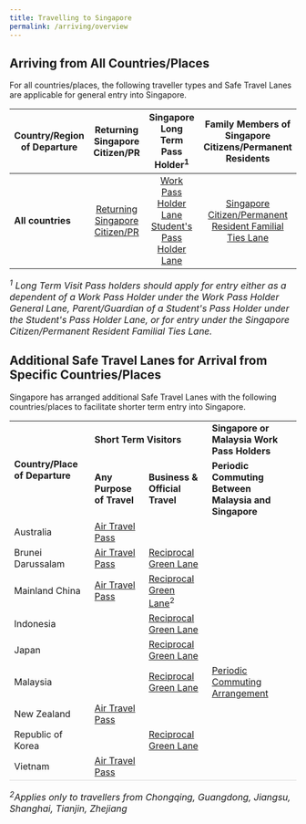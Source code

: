 ```yaml
---
title: Travelling to Singapore 
permalink: /arriving/overview
---
```


## Arriving from All Countries/Places
For all countries/places, the following traveller types and Safe Travel Lanes are applicable for general entry into Singapore. 

<table>
<thead>
  <tr>
    <th>Country/Region of Departure</th>
    <th>Returning Singapore Citizen/PR</th>
    <th>Singapore Long Term Pass Holder<sup>1</sup></th>
    <th>Family Members of Singapore Citizens/Permanent Residents</th>
  </tr>
</thead>
<tbody>
  <tr>
    <td><b>All countries</b></td>
    <td style="text-align:center;"><a href="/sc-pr/info">Returning Singapore Citizen/PR</a></td>
     <td style="text-align:center;"><a href="/wphl/overview">Work Pass Holder Lane</a><br/><a href="/stpl/overview">Student's Pass Holder Lane</a></td>
   <td style="text-align:center;"><a href="/scpr-familial-ties-lane/overview">Singapore Citizen/Permanent Resident Familial Ties Lane</a></td>
  </tr>
 </tbody>
 </table>

<font size="3"> <i>
<sup>1</sup> Long Term Visit Pass holders should apply for entry either as a dependent of a Work Pass Holder under the Work Pass Holder General Lane, Parent/Guardian of a Student's Pass Holder under the Student's Pass Holder Lane, or for entry under the Singapore Citizen/Permanent Resident Familial Ties Lane.
 </i></font>

## Additional Safe Travel Lanes for Arrival from Specific Countries/Places

Singapore has arranged additional Safe Travel Lanes with the following countries/places to facilitate shorter term entry into Singapore.


<table>
 <tr>
  <td rowspan="2"><b>Country/Place of Departure</b></td>
  <td colspan="2"><b>Short Term Visitors</b></td>
  <td><b>Singapore or Malaysia Work Pass Holders</b></td>
 </tr>
 <tr>
  <td><b>Any Purpose of Travel </b></td>
  <td><b>Business & Official Travel</b></td>
  <td><b>Periodic Commuting Between Malaysia and Singapore</b></td>
 </tr>
 <tr>
  <td>Australia</td>
  <td><a href="/australia/atp/requirements-and-process">Air Travel Pass</a></td>
  <td>&nbsp;</td>
  <td>&nbsp;</td>
 </tr>
  <tr>
  <td>Brunei Darussalam</td>
  <td><a href="/brunei/atp/requirements-and-process">Air Travel Pass</a></td>
  <td><a href="/rgl/overview">Reciprocal Green Lane</a></td>
  <td>&nbsp;</td>
 </tr>
  <tr>
  <td>Mainland China</td>
  <td><a href="/china/atp/requirements-and-process">Air Travel Pass</a></td>
  <td><a href="/rgl/overview">Reciprocal Green Lane</a><sup>2</sup></td>
  <td>&nbsp;</td>
 </tr>
 <tr>
  <td>Indonesia</td>
  <td>&nbsp;</td>
  <td><a href="/rgl/overview">Reciprocal Green Lane</a></td>
  <td>&nbsp;</td>
 </tr>
 <tr>
  <td>Japan</td>
  <td>&nbsp;</td>
  <td><a href="/rgl/overview">Reciprocal Green Lane</a></td>
  <td>&nbsp;</td>
 </tr>
 <tr>
  <td>Malaysia</td>
  <td>&nbsp;</td>
  <td><a href="/rgl/overview">Reciprocal Green Lane</a></td>
  <td><a href="/pca/overview">Periodic Commuting Arrangement</a></td>
 </tr>
 <tr>
  <td>New Zealand</td>
  <td><a href="/newzealand/atp/requirements-and-process">Air Travel Pass</a></td>
  <td>&nbsp;</td>
  <td>&nbsp;</td>
 </tr>
  <tr>
  <td>Republic of Korea</td>
  <td>&nbsp;</td>
  <td><a href="/rgl/overview">Reciprocal Green Lane</a></td>
  <td>&nbsp;</td>
 </tr>
 <tr>
  <td style="border-bottom:1px solid #D8D8D8;">Vietnam</td>
  <td style="border-bottom:1px solid #D8D8D8;"><a href="/vietnam/atp/requirements-and-process">Air Travel Pass</a></td>
  <td style="border-bottom:1px solid #D8D8D8;">&nbsp;</td>
  <td style="border-bottom:1px solid #D8D8D8;">&nbsp;</td>
 </tr>
</table>


<font size="3"> <i><sup>2</sup>Applies only to travellers from Chongqing, Guangdong, Jiangsu, Shanghai, Tianjin, Zhejiang
</i></font>

<!--
|Country/Place of Departure | Any Purpose of Travel | Business & Official Travel | Periodic Commuting for Singapore or Malaysia Work Pass Holders|
|-------------|-------------------|-------------------|-------------|
|Australia| [Air Travel Pass](australia/atp/requirements-and-process) |  |  | 
|Brunei Darussalam| [Air Travel Pass](/brunei/atp/requirements-and-process) | [Reciprocal Green Lane](/rgl/overview)|  | 
|Mainland China | [Air Travel Pass](/china/atp/requirements-and-process) | [Reciprocal Green Lane](/rgl/overview)<sup>2</sup>|  |
|Germany|  | [Reciprocal Green Lane](/rgl/overview)| |
|Indonesia| | [Reciprocal Green Lane](/rgl/overview)| |
|Japan|  | [Reciprocal Green Lane](/rgl/overview)| |
|Malaysia|  | [Reciprocal Green Lane](/rgl/overview)|[Periodic Commuting Arrangement](/pca/overview)|
|New Zealand| [Air Travel Pass](newzealand/atp/requirements-and-process) |  | |
|Republic of Korea|  | [Reciprocal Green Lane](/rgl/overview)|  | 
|Vietnam| [Air Travel Pass](/vietnam/atp/requirements-and-process) |  |  |-->


